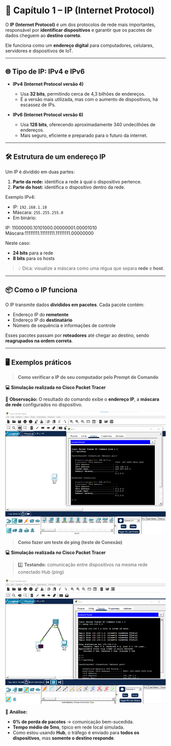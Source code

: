 # 📡 Capítulo 1 – IP (Internet Protocol)

O **IP (Internet Protocol)** é um dos protocolos de rede mais importantes, responsável por **identificar dispositivos** e garantir que os pacotes de dados cheguem ao **destino correto**.

Ele funciona como um **endereço digital** para computadores, celulares, servidores e dispositivos de IoT.  

---

## 🌐 Tipo de IP: IPv4 e IPv6 

- **IPv4 (Internet Protocol versão 4)**  
  - Usa **32 bits**, permitindo cerca de 4,3 bilhões de endereços.  
  - É a versão mais utilizada, mas com o aumento de dispositivos, há escassez de IPs.

- **IPv6 (Internet Protocol versão 6)**  
  - Usa **128 bits**, oferecendo aproximadamente 340 undecilhões de endereços.  
  - Mais seguro, eficiente e preparado para o futuro da internet.

---

## 🛠 Estrutura de um endereço IP

Um IP é dividido em duas partes:

1. **Parte da rede:** identifica a rede à qual o dispositivo pertence.  
2. **Parte do host:** identifica o dispositivo dentro da rede.

Exemplo IPv4:

- IP: `192.168.1.10`  
- Máscara: `255.255.255.0`  
- Em binário:  

IP: 11000000.10101000.00000001.00001010
Máscara:11111111.11111111.11111111.00000000

Neste caso:  
- **24 bits** para a rede  
- **8 bits** para os hosts

> 💡 Dica: visualize a máscara como uma régua que separa **rede** e **host**.

---

## 📦 Como o IP funciona

O IP transmite dados **divididos em pacotes**. Cada pacote contém:  

- Endereço IP do **remetente**  
- Endereço IP do **destinatário**  
- Número de sequência e informações de controle

Esses pacotes passam por **roteadores** até chegar ao destino, sendo **reagrupados na ordem correta**.

---

## 🖥️ Exemplos práticos

> **Como verificar o IP do seu computador pelo Prompt de Comando**  

**💻 Simulação realizada no Cisco Packet Tracer**  

📌 **Observação:** O resultado do comando exibe o **endereço IP**, a **máscara de rede**  configurados no dispositivo.


![Exemplo do ipconfig](ipconfig.png)


> **Como fazer um teste de ping (teste de Conexão)**  


**💻 Simulação realizada no Cisco Packet Tracer**  

> 2️⃣ **Testando:** comunicação entre dispositivos na mesma rede conectado Hub (ping)

![Exemplo do ping](ping.png)

📌 **Análise:**

- **0% de perda de pacotes** → comunicação bem-sucedida.  
- **Tempo médio de 5ms**, típico em rede local simulada.  
- Como estou usando **Hub**, o tráfego é enviado para **todos os dispositivos**, mas **somente o destino responde**.
